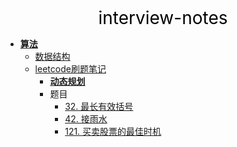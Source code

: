 <center><a href="#" target="_Self" style="font-size:28px;text-decoration:none;color:#000000;">interview-notes</a></center>

* [**算法**](算法/)
  * [数据结构](算法/datastructure/)
  * [leetcode刷题笔记](算法/leetcode/)
    * [**动态规划**](算法/leetcode/dp/)
    * 题目
      * [32. 最长有效括号](算法/leetcode/dp/32.%20最长有效括号)
      * [42. 接雨水](算法/leetcode/dp/42.%20接雨水)
      * [121. 买卖股票的最佳时机](算法/leetcode/dp/121.%20买卖股票的最佳时机)

